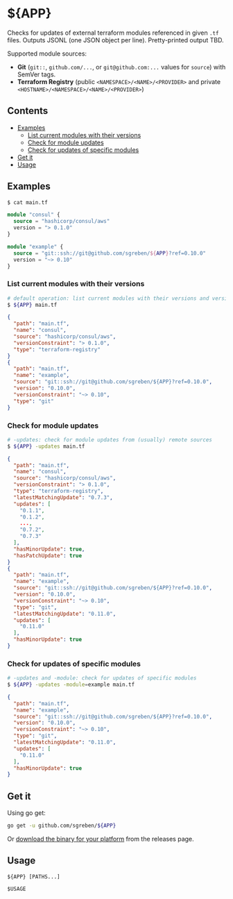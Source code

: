 # ${APP}

Checks for updates of external terraform modules referenced in given `.tf` files. Outputs JSONL (one JSON object per line). Pretty-printed output TBD.

Supported module sources:
- **Git** (`git::`, `github.com/...`, or `git@github.com:...` values for `source`) with SemVer tags.
- **Terraform Registry** (public `<NAMESPACE>/<NAME>/<PROVIDER>` and private `<HOSTNAME>/<NAMESPACE>/<NAME>/<PROVIDER>`)

## Contents

- [Examples](#examples)
  - [List current modules with their versions](#list-current-modules-with-their-versions)
  - [Check for module updates](#check-for-module-updates)
  - [Check for updates of specific modules](#check-for-updates-of-specific-modules)
- [Get it](#get-it)
- [Usage](#usage)

## Examples

```sh
$ cat main.tf
```

```terraform
module "consul" {
  source = "hashicorp/consul/aws"
  version = "> 0.1.0"
}

module "example" {
  source = "git::ssh://git@github.com/sgreben/${APP}?ref=0.10.0"
  version = "~> 0.10"
}
```

### List current modules with their versions

```sh
# default operation: list current modules with their versions and version constraints (if specified)
$ ${APP} main.tf
```

```json
{
  "path": "main.tf",
  "name": "consul",
  "source": "hashicorp/consul/aws",
  "versionConstraint": "> 0.1.0",
  "type": "terraform-registry"
}
{
  "path": "main.tf",
  "name": "example",
  "source": "git::ssh://git@github.com/sgreben/${APP}?ref=0.10.0",
  "version": "0.10.0",
  "versionConstraint": "~> 0.10",
  "type": "git"
}
```

### Check for module updates

```sh
# -updates: check for module updates from (usually) remote sources
$ ${APP} -updates main.tf
```

```json
{
  "path": "main.tf",
  "name": "consul",
  "source": "hashicorp/consul/aws",
  "versionConstraint": "> 0.1.0",
  "type": "terraform-registry",
  "latestMatchingUpdate": "0.7.3",
  "updates": [
    "0.1.1",
    "0.1.2",
    ...,
    "0.7.2",
    "0.7.3"
  ],
  "hasMinorUpdate": true,
  "hasPatchUpdate": true
}
{
  "path": "main.tf",
  "name": "example",
  "source": "git::ssh://git@github.com/sgreben/${APP}?ref=0.10.0",
  "version": "0.10.0",
  "versionConstraint": "~> 0.10",
  "type": "git",
  "latestMatchingUpdate": "0.11.0",
  "updates": [
    "0.11.0"
  ],
  "hasMinorUpdate": true
}
```

### Check for updates of specific modules

```sh
# -updates and -module: check for updates of specific modules
$ ${APP} -updates -module=example main.tf
```

```json
{
  "path": "main.tf",
  "name": "example",
  "source": "git::ssh://git@github.com/sgreben/${APP}?ref=0.10.0",
  "version": "0.10.0",
  "versionConstraint": "~> 0.10",
  "type": "git",
  "latestMatchingUpdate": "0.11.0",
  "updates": [
    "0.11.0"
  ],
  "hasMinorUpdate": true
}
```

## Get it

Using go get:

```bash
go get -u github.com/sgreben/${APP}
```

Or [download the binary for your platform](https://github.com/sgreben/${APP}/releases/latest) from the releases page.

## Usage

```text
${APP} [PATHS...]

$USAGE
```
